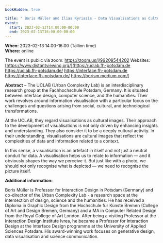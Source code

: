 ```yaml
---
bookHidden: true

title: " Boris Müller and Ilias Kyriazis - Data Visualisations as Cultural Images"
event:
  start: 2023-02-13T14:00:00-00:00
  end: 2023-02-13T16:00:00-00:00
---
```


**When:** 2023-02-13 14:00-16:00 (Tallinn time)   
**Where:** online 

The event is public via zoom: https://zoom.us/j/99209544202
Websites: [https://www.distantviewing.org/](https://uclab.fh-potsdam.de <https://uclab.fh-potsdam.de/>
https://interface.fh-potsdam.de <https://interface.fh-potsdam.de/>
https://borism.medium.com/)


<!--more-->
**Abstract** – The UCLAB (Urban Complexity Lab) is an interdisciplinary research group at the Fachhochschule Potsdam, Germany. It is situated between interface design, computer science, and the humanities. Their work revolves around information visualisation with a particular focus on the challenges and questions arising from social, cultural, and technological transformations.

At the UCLAB, they regard visualisations as cultural images. Their approach to the development of visualisations is not only driven by enhancing insights and understanding. They also consider it to be a deeply cultural activity. In their understanding, visualisations are cultural images that reflect the complexities of data and information related to a context.

In this sense, a visualisation is an artefact in itself and not just a neutral conduit for data. A visualisation helps us to relate to information — and it obviously shapes the way we perceive it. But just like with a photo, we should not only recognise what is depicted — we need to recognise the picture itself.

**Additional information:** 

Boris Müller is Professor for Interaction Design in Potsdam (Germany) and co-director of the Urban Complexity Lab - a research space at the intersection of design, science and the humanities. He has received a Diploma in Graphic Design from the Hochschule für Künste Bremen (College of Art and Design Bremen, Germany) and a MA in Computer Related Design from the Royal College of Art London. After being a visiting Professor at the Interaction Design Institute Ivrea, he became a Professor for Interaction Design at the Interface Design programme at the University of Applied Sciences Potsdam. His award-winning work focuses on generative design, data visualisation and science communication.
